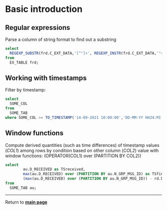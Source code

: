 # Basic introduction

## Regular expressions

Parse a column of string format to find out a substring

```sql
select 
  REGEXP_SUBSTR(frd.C_EXT_DATA,'[^"]+', REGEXP_INSTR(frd.C_EXT_DATA,'"requestId":"')+12, 1) as "REQUESTID" 
from
  EX_TABLE frd;
```

## Working with timestamps

Filter by timestamp:

```sql
select 
  SOME_COL
from 
  SOME_TAB
where SOME_COL >= TO_TIMESTAMP('14-09-2021 10:00:00','DD-MM-YY HH24:MI:SS');
```

## Window functions

Compute derived quantities (such as time differences) of timestamp values (*COL1*) among rows by condition based on other column (*COL2*) value with window functions: (OPERATOR(COL1) over (PARTITION BY COL2))

```sql
select
        au.D_RECEIVED as TSreceived,
        max(au.D_RECEIVED) over (PARTITION BY au.N_GRP_MSG_ID) as TSfinished,
        (max(au.D_RECEIVED) over (PARTITION BY au.N_GRP_MSG_ID)) - rd.D_RECEIVED as difTS
from 
  SOME_TAB au;
```

***

Return to **[main page](../README.md)** 

